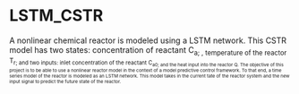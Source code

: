 # LSTM_CSTR

A nonlinear chemical reactor is modeled using a LSTM network. This CSTR model has two states: concentration of reactant C<sub>a; , temperature of the reactor T<sub>r; and two inputs: inlet concentration of the reactant C<sub>a0; and the heat input into the reactor Q. The objective of this project is to be able to use a nonlinear reactor model in the context of a model predictive control framework. To that end, a time series model of the reactor is modeled as an LSTM network. This model takes in the current tate of the reactor system and the new input signal to predict the future state of the reactor.
